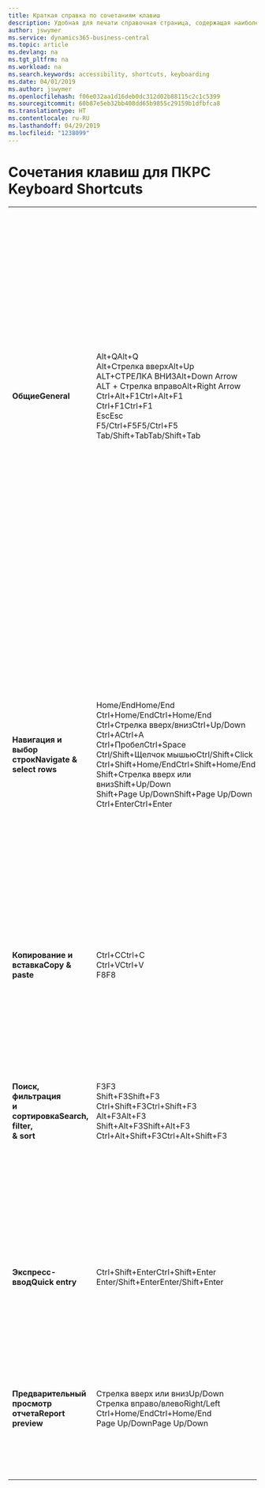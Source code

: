 ```yaml
---
title: Краткая справка по сочетаниям клавиш
description: Удобная для печати справочная страница, содержащая наиболее популярные сочетания клавиш.
author: jswymer
ms.service: dynamics365-business-central
ms.topic: article
ms.devlang: na
ms.tgt_pltfrm: na
ms.workload: na
ms.search.keywords: accessibility, shortcuts, keyboarding
ms.date: 04/01/2019
ms.author: jswymer
ms.openlocfilehash: f06e032aa1d16deb0dc312d02b88115c2c1c5399
ms.sourcegitcommit: 60b87e5eb32bb408dd65b9855c29159b1dfbfca8
ms.translationtype: HT
ms.contentlocale: ru-RU
ms.lasthandoff: 04/29/2019
ms.locfileid: "1238099"
---
```

# <a name="pc-keyboard-shortcuts"></a><span data-ttu-id="8d36d-103">Сочетания клавиш для ПК</span><span class="sxs-lookup"><span data-stu-id="8d36d-103">PC Keyboard Shortcuts</span></span>

||||  
|----------------|-----------|----------------|
|<span data-ttu-id="8d36d-104">**Общие**</span><span class="sxs-lookup"><span data-stu-id="8d36d-104">**General**</span></span>|<span data-ttu-id="8d36d-105">Alt+Q</span><span class="sxs-lookup"><span data-stu-id="8d36d-105">Alt+Q</span></span><br /><span data-ttu-id="8d36d-106">Alt+Стрелка вверх</span><span class="sxs-lookup"><span data-stu-id="8d36d-106">Alt+Up</span></span><br /><span data-ttu-id="8d36d-107">ALT+СТРЕЛКА ВНИЗ</span><span class="sxs-lookup"><span data-stu-id="8d36d-107">Alt+Down Arrow</span></span><br /><span data-ttu-id="8d36d-108">ALT + Стрелка вправо</span><span class="sxs-lookup"><span data-stu-id="8d36d-108">Alt+Right Arrow</span></span><br /><span data-ttu-id="8d36d-109">Ctrl+Alt+F1</span><span class="sxs-lookup"><span data-stu-id="8d36d-109">Ctrl+Alt+F1</span></span><br /><span data-ttu-id="8d36d-110">Ctrl+F1</span><span class="sxs-lookup"><span data-stu-id="8d36d-110">Ctrl+F1</span></span><br /><span data-ttu-id="8d36d-111">Esc</span><span class="sxs-lookup"><span data-stu-id="8d36d-111">Esc</span></span><br /><span data-ttu-id="8d36d-112">F5/Ctrl+F5</span><span class="sxs-lookup"><span data-stu-id="8d36d-112">F5/Ctrl+F5</span></span><br /><span data-ttu-id="8d36d-113">Tab/Shift+Tab</span><span class="sxs-lookup"><span data-stu-id="8d36d-113">Tab/Shift+Tab</span></span><br />|<span data-ttu-id="8d36d-114">Открытие **Что вы хотите**</span><span class="sxs-lookup"><span data-stu-id="8d36d-114">Open **Tell me**</span></span><br /><span data-ttu-id="8d36d-115">Открытие всплывающей подсказки или ошибки проверки</span><span class="sxs-lookup"><span data-stu-id="8d36d-115">Open tooltip or validation error</span></span><br /><span data-ttu-id="8d36d-116">Открытие раскрывающегося списка или поля подстановки</span><span class="sxs-lookup"><span data-stu-id="8d36d-116">Open a drop-down or look up</span></span><br /><span data-ttu-id="8d36d-117">Просмотр транзакций для вычисляемого значения</span><span class="sxs-lookup"><span data-stu-id="8d36d-117">See the transactions for calculated value</span></span><br /><span data-ttu-id="8d36d-118">Инспекция страницы</span><span class="sxs-lookup"><span data-stu-id="8d36d-118">Inspect the page</span></span><br /><span data-ttu-id="8d36d-119">Открытие справки для страницы</span><span class="sxs-lookup"><span data-stu-id="8d36d-119">Open help for the page</span></span><br /><span data-ttu-id="8d36d-120">Закрытие текущей страницы или раскрывающегося списка</span><span class="sxs-lookup"><span data-stu-id="8d36d-120">Close the current page or drop-down</span></span><br /><span data-ttu-id="8d36d-121">Обновление или перезагрузка страницы</span><span class="sxs-lookup"><span data-stu-id="8d36d-121">Refresh/reload page</span></span><br /><span data-ttu-id="8d36d-122">Перемещение фокуса на следующий/предыдущий элемент</span><span class="sxs-lookup"><span data-stu-id="8d36d-122">Move focus to the next/previous element</span></span>|
|<span data-ttu-id="8d36d-123">**Навигация и <br />выбор строк**</span><span class="sxs-lookup"><span data-stu-id="8d36d-123">**Navigate &<br />select rows**</span></span>| <span data-ttu-id="8d36d-124">Home/End</span><span class="sxs-lookup"><span data-stu-id="8d36d-124">Home/End</span></span><br /><span data-ttu-id="8d36d-125">Ctrl+Home/End</span><span class="sxs-lookup"><span data-stu-id="8d36d-125">Ctrl+Home/End</span></span> <br /><span data-ttu-id="8d36d-126">Ctrl+Стрелка вверх/вниз</span><span class="sxs-lookup"><span data-stu-id="8d36d-126">Ctrl+Up/Down</span></span><br /><span data-ttu-id="8d36d-127">Ctrl+A</span><span class="sxs-lookup"><span data-stu-id="8d36d-127">Ctrl+A</span></span> <br /><span data-ttu-id="8d36d-128">Ctrl+Пробел</span><span class="sxs-lookup"><span data-stu-id="8d36d-128">Ctrl+Space</span></span><br /><span data-ttu-id="8d36d-129">Ctrl/Shift+Щелчок мышью</span><span class="sxs-lookup"><span data-stu-id="8d36d-129">Ctrl/Shift+Click</span></span><br /><span data-ttu-id="8d36d-130">Ctrl+Shift+Home/End</span><span class="sxs-lookup"><span data-stu-id="8d36d-130">Ctrl+Shift+Home/End</span></span><br /><span data-ttu-id="8d36d-131">Shift+Стрелка вверх или вниз</span><span class="sxs-lookup"><span data-stu-id="8d36d-131">Shift+Up/Down</span></span><br /><span data-ttu-id="8d36d-132">Shift+Page Up/Down</span><span class="sxs-lookup"><span data-stu-id="8d36d-132">Shift+Page Up/Down</span></span><br /><span data-ttu-id="8d36d-133">Ctrl+Enter</span><span class="sxs-lookup"><span data-stu-id="8d36d-133">Ctrl+Enter</span></span>| <span data-ttu-id="8d36d-134">Перейти к первому или последнему полю</span><span class="sxs-lookup"><span data-stu-id="8d36d-134">Go to first/last field</span></span><br /><span data-ttu-id="8d36d-135">Перейти к первой или последней строке</span><span class="sxs-lookup"><span data-stu-id="8d36d-135">Go to first/last row</span></span><br /><span data-ttu-id="8d36d-136">Навигация без потери выбора</span><span class="sxs-lookup"><span data-stu-id="8d36d-136">Navigate without losing selection</span></span><br /><span data-ttu-id="8d36d-137">Выбрать все</span><span class="sxs-lookup"><span data-stu-id="8d36d-137">Select all</span></span><br /><span data-ttu-id="8d36d-138">Переключение выбора строки</span><span class="sxs-lookup"><span data-stu-id="8d36d-138">Toggle row selection</span></span><br /> <span data-ttu-id="8d36d-139">Добавление строки или строк к выделению</span><span class="sxs-lookup"><span data-stu-id="8d36d-139">Add the row/rows to the selection</span></span><br /><span data-ttu-id="8d36d-140">Расширение выбора до первой или последней строки</span><span class="sxs-lookup"><span data-stu-id="8d36d-140">Extend selection to first/last row</span></span><br /><span data-ttu-id="8d36d-141">Добавить строку выше или ниже выделения</span><span class="sxs-lookup"><span data-stu-id="8d36d-141">Add row above/below to selection</span></span><br /><span data-ttu-id="8d36d-142">Выбор видимых строк сверху или снизу</span><span class="sxs-lookup"><span data-stu-id="8d36d-142">Select visible rows above/below</span></span> <br /><span data-ttu-id="8d36d-143">Вывод фокуса из списка</span><span class="sxs-lookup"><span data-stu-id="8d36d-143">Focus out of the list</span></span>|
|<span data-ttu-id="8d36d-144">**Копирование и вставка**</span><span class="sxs-lookup"><span data-stu-id="8d36d-144">**Copy & paste**</span></span>|<span data-ttu-id="8d36d-145">Ctrl+C</span><span class="sxs-lookup"><span data-stu-id="8d36d-145">Ctrl+C</span></span><br /><span data-ttu-id="8d36d-146">Ctrl+V</span><span class="sxs-lookup"><span data-stu-id="8d36d-146">Ctrl+V</span></span><br /><span data-ttu-id="8d36d-147">F8</span><span class="sxs-lookup"><span data-stu-id="8d36d-147">F8</span></span>|<span data-ttu-id="8d36d-148">Копировать строки</span><span class="sxs-lookup"><span data-stu-id="8d36d-148">Copy rows</span></span><br /><span data-ttu-id="8d36d-149">Вставить строки</span><span class="sxs-lookup"><span data-stu-id="8d36d-149">Paste rows</span></span><br /><span data-ttu-id="8d36d-150">Копировать поле выше в текущую строку</span><span class="sxs-lookup"><span data-stu-id="8d36d-150">Copy field above into current row</span></span>|
|<span data-ttu-id="8d36d-151">**Поиск, фильтрация <br />и сортировка**</span><span class="sxs-lookup"><span data-stu-id="8d36d-151">**Search, filter, <br />& sort**</span></span>|<span data-ttu-id="8d36d-152">F3</span><span class="sxs-lookup"><span data-stu-id="8d36d-152">F3</span></span><br /><span data-ttu-id="8d36d-153">Shift+F3</span><span class="sxs-lookup"><span data-stu-id="8d36d-153">Shift+F3</span></span><br /><span data-ttu-id="8d36d-154">Ctrl+Shift+F3</span><span class="sxs-lookup"><span data-stu-id="8d36d-154">Ctrl+Shift+F3</span></span><br /><span data-ttu-id="8d36d-155">Alt+F3</span><span class="sxs-lookup"><span data-stu-id="8d36d-155">Alt+F3</span></span><br /><span data-ttu-id="8d36d-156">Shift+Alt+F3</span><span class="sxs-lookup"><span data-stu-id="8d36d-156">Shift+Alt+F3</span></span><br /><span data-ttu-id="8d36d-157">Ctrl+Alt+Shift+F3</span><span class="sxs-lookup"><span data-stu-id="8d36d-157">Ctrl+Alt+Shift+F3</span></span>|<span data-ttu-id="8d36d-158">Переключение поиска</span><span class="sxs-lookup"><span data-stu-id="8d36d-158">Toggle search</span></span><br /><span data-ttu-id="8d36d-159">Переключение области фильтров; фокусировка на фильтрах полей</span><span class="sxs-lookup"><span data-stu-id="8d36d-159">Toggle filter pane; focus on field filters</span></span><br /><span data-ttu-id="8d36d-160">Переключение области фильтров; фокусировка на фильтрах итоговых значений</span><span class="sxs-lookup"><span data-stu-id="8d36d-160">Toggle filter pane; focus on totals filters</span></span><br /><span data-ttu-id="8d36d-161">Фильтр по выбранному значению ячейки</span><span class="sxs-lookup"><span data-stu-id="8d36d-161">Filter on selected cell value</span></span><br /><span data-ttu-id="8d36d-162">Добавить фильтр в выбранное поле</span><span class="sxs-lookup"><span data-stu-id="8d36d-162">Add filter on selected field</span></span><br /><span data-ttu-id="8d36d-163">Сброс фильтров</span><span class="sxs-lookup"><span data-stu-id="8d36d-163">Reset filters</span></span>|
|<span data-ttu-id="8d36d-164">**Экспресс-ввод**</span><span class="sxs-lookup"><span data-stu-id="8d36d-164">**Quick entry**</span></span>|<span data-ttu-id="8d36d-165">Ctrl+Shift+Enter</span><span class="sxs-lookup"><span data-stu-id="8d36d-165">Ctrl+Shift+Enter</span></span><br /><span data-ttu-id="8d36d-166">Enter/Shift+Enter</span><span class="sxs-lookup"><span data-stu-id="8d36d-166">Enter/Shift+Enter</span></span>|<span data-ttu-id="8d36d-167">Переход к следующему полю экспресс-ввода за пределами списка</span><span class="sxs-lookup"><span data-stu-id="8d36d-167">Go to next Quick Entry field outside a list</span></span><br /><span data-ttu-id="8d36d-168">Переход к следующему/предыдущему полю экспресс-ввода</span><span class="sxs-lookup"><span data-stu-id="8d36d-168">Go to next/previous Quick Entry field</span></span>|
|<span data-ttu-id="8d36d-169">**Предварительный просмотр отчета**</span><span class="sxs-lookup"><span data-stu-id="8d36d-169">**Report preview**</span></span>|<span data-ttu-id="8d36d-170">Стрелка вверх или вниз</span><span class="sxs-lookup"><span data-stu-id="8d36d-170">Up/Down</span></span><br /><span data-ttu-id="8d36d-171">Стрелка вправо/влево</span><span class="sxs-lookup"><span data-stu-id="8d36d-171">Right/Left</span></span><br /><span data-ttu-id="8d36d-172">Ctrl+Home/End</span><span class="sxs-lookup"><span data-stu-id="8d36d-172">Ctrl+Home/End</span></span><br /><span data-ttu-id="8d36d-173">Page Up/Down</span><span class="sxs-lookup"><span data-stu-id="8d36d-173">Page Up/Down</span></span>|<span data-ttu-id="8d36d-174">Прокрутка страницы вверх или вниз</span><span class="sxs-lookup"><span data-stu-id="8d36d-174">Scroll up and down the page</span></span><br /><span data-ttu-id="8d36d-175">Прокрутка вправо или влево</span><span class="sxs-lookup"><span data-stu-id="8d36d-175">Scroll to the right/left</span></span> <br /><span data-ttu-id="8d36d-176">Перейти к первой/последней странице</span><span class="sxs-lookup"><span data-stu-id="8d36d-176">Go to the first/last page</span></span><br /><span data-ttu-id="8d36d-177">Перейти к предыдущей/следующей странице</span><span class="sxs-lookup"><span data-stu-id="8d36d-177">Go to the previous/next page</span></span>|
